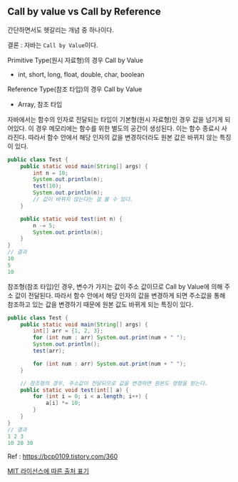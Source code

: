 ## Call by value vs Call by Reference

간단하면서도 헷갈리는 개념 중 하나이다. 

결론 : 자바는 `Call by Value`이다.



Primitive Type(원시 자료형)의 경우 Call by Value

- int, short, long, float, double, char, boolean



Reference Type(참조 타입)의 경우 Call by Value

- Array, 참조 타입



자바에서는 함수의 인자로 전달되는 타입이 기본형(원시 자료형)인 경우 값을 넘기게 되어있다. 이 경우 메모리에는 함수를 위한 별도의 공간이 생성된다. 이는 함수 종료시 사라진다. 따라서 함수 안에서 해당 인자의 값을 변경하더라도 원본 값은 바뀌지 않는 특징이 있다.
```java
public class Test {
    public static void main(String[] args) {
        int n = 10;
        System.out.println(n);
        test(10);
        System.out.println(n);
        // 값이 바뀌지 않는다는 걸 볼 수 있다. 
    }

    public static void test(int n) {
        n -= 5;
        System.out.println(n);
    }
}
// 결과
10
5
10
```

참조형(참조 타입)인 경우, 변수가 가지는 값이 주소 값이므로 Call by Value에 의해 주소 값이 전달된다. 따라서 함수 안에서 해당 인자의 값을 변경하게 되면 주소값을 통해 참조하고 있는 값을 변경하기 때문에 원본 값도 바뀌게 되는 특징이 있다.

```java
public class Test {
    public static void main(String[] args) {
        int[] arr = {1, 2, 3};
        for (int num : arr) System.out.print(num + " ");
        System.out.println();
        test(arr);

        for (int num : arr) System.out.print(num + " ");
    }

    // 참조형의 경우, 주소값이 전달되므로 값을 변경하면 원본도 영향을 받는다.
    public static void test(int[] a) {
        for (int i = 0; i < a.length; i++) {
            a[i] *= 10;
        }
    }
}
// 결과
1 2 3 
10 20 30 
```



Ref : https://bcp0109.tistory.com/360

[MIT 라이선스에 따른 출처 표기](https://github.com/WooVictory/Ready-For-Tech-Interview)
